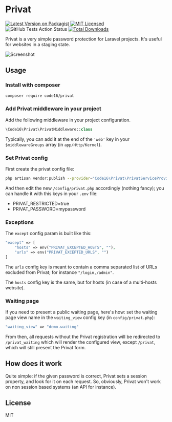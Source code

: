 # Privat

[![Latest Version on Packagist](https://img.shields.io/packagist/v/code16/privat.svg?style=flat-square)](https://packagist.org/packages/code16/privat)
[![MIT Licensed](https://img.shields.io/badge/license-MIT-brightgreen.svg?style=flat-square)](LICENSE.md)
![GitHub Tests Action Status](https://img.shields.io/github/workflow/status/code16/privat/Tests?label=tests)
[![Total Downloads](https://img.shields.io/packagist/dt/code16/privat.svg?style=flat-square)](https://packagist.org/packages/code16/privat)

Privat is a very simple password protection for Laravel projects. It's useful for websites in a staging state.

![Screenshot](http://i.imgur.com/jz7TTmS.png)

## Usage

### Install with composer

```sh
composer require code16/privat
```

### Add Privat middleware in your project

Add the following middleware in your project configuration. 

```php
\Code16\Privat\PrivatMiddleware::class
```

Typically, you can add it at the end of the `'web'` key in your `$middlewareGroups` array (in `app/Http/Kernel`).

### Set Privat config

First create the privat config file:

```sh
php artisan vendor:publish --provider="Code16\Privat\PrivatServiceProvider"
```

And then edit the new `/config/privat.php` accordingly (nothing fancy); you can handle it with this keys in your `.env` file:

- PRIVAT_RESTRICTED=true
- PRIVAT_PASSWORD=mypassword

### Exceptions

The `except` config param is built like this:

```php
"except" => [
    "hosts" => env("PRIVAT_EXCEPTED_HOSTS", ""),
    "urls" => env("PRIVAT_EXCEPTED_URLS", "")
]
```

The `urls` config key is meant to contain a comma separated list of URLs excluded from Privat; for instance `"/login,/admin"`.

The `hosts` config key is the same, but for hosts (in case of a multi-hosts website).

### Waiting page

If you need to present a public waiting page, here's how: set the waiting page view name in the `waiting_view` config key (in `config/privat.php`):

```php
"waiting_view" => "demo.waiting"
```

From then, all requests without the Privat registration will be redirected to `/privat_waiting` which will render the configured view, except `/privat`, which will still present the Privat form.

## How does it work

Quite simple: if the given password is correct, Privat sets a session property, and look for it on each request. So, obviously, Privat won't work on non session based systems (an API for instance).

## License

MIT
